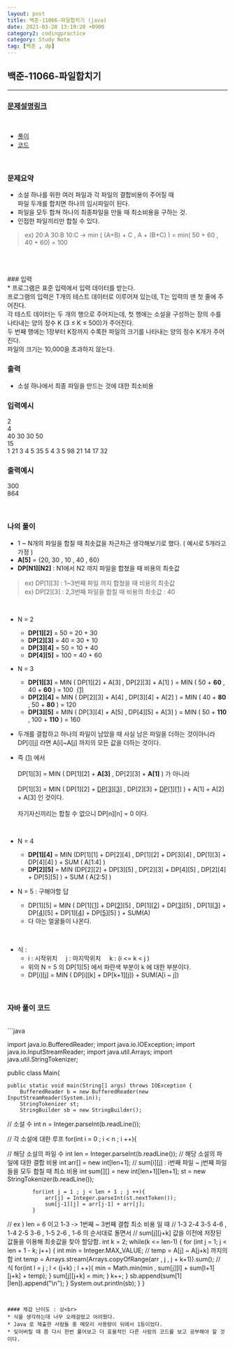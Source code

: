 ```yaml
---
layout: post
title: 백준-11066-파일합치기 (java)
date: 2021-03-28 13:19:20 +0900
category2: codingpractice
category: Study Note
tag: [백준 , dp]
---
```


## 백준-11066-파일합치기  

---
### [문제설명링크   ](https://www.acmicpc.net/problem/11066)
<br>  
  
* [풀이](#나의-풀이)
* [코드](#자바-풀이-코드)  

<br>  

### 문제요약 

* 소설 하나를 위한 여러 파일과 각 파일의 결합비용이 주어질 때 <br>
파일 두개를 합치면 하나의 임시파일이 된다.
* 파일을 모두 합쳐 하나의 최종파일을 만들 때 최소비용을 구하는 것.
* 인접한 파일끼리만 합칠 수 있다.<br>  
  
> ex) 20:A 30:B 10:C  -> min ( (A+B) + C , A + (B+C) )  = min( 50 + 60 , 40 + 60) = 100  
   
<br>  

<br>

<br>
### 입력<br>
* 프로그램은 표준 입력에서 입력 데이터를 받는다. <br>
프로그램의 입력은 T개의 테스트 데이터로 이루어져 있는데, T는 입력의 맨 첫 줄에 주어진다.<br>
각 테스트 데이터는 두 개의 행으로 주어지는데, 첫 행에는 소설을 구성하는 장의 수를 나타내는 양의 정수 K (3 ≤ K ≤ 500)가 주어진다. <br>
두 번째 행에는 1장부터 K장까지 수록한 파일의 크기를 나타내는 양의 정수 K개가 주어진다. <br>
파일의 크기는 10,000을 초과하지 않는다.
<br>  

### 출력  <br>  
* 소설 하나에서 최종 파일을 만드는 것에 대한 최소비용  


### 입력예시<br>  

2<br>
4<br>
40 30 30 50<br>
15<br>
1 21 3 4 5 35 5 4 3 5 98 21 14 17 32<br>

### 출력예시<br>  
  
300<br>
864<br>  



<br>

### 나의 풀이<br>  
  
* 1 ~ N개의 파일을 합칠 때 최솟값을 차근차근 생각해보기로 했다.  ( 예시로 5개라고 가정 )<br>  
* **A[5]** = {20, 30 , 10 , 40 , 60}  
* **DP[N1][N2]** : N1에서 N2 까지 파일을 합쳤을 때 비용의 최솟값  
> ex) DP[1][3] : 1~3번째 파일 까지 합쳤을 때 비용의 최솟값  
> ex) DP[2][3] : 2,3번째 파일을 합칠 때 비용의 최솟값 : 40
  
<br>  

* N = 2
	* **DP[1][2]** = 50 = 20 + 30  
	* **DP[2][3]** = 40 = 30 + 10
	* **DP[3][4]** = 50 = 10 + 40
	* **DP[4][5]** = 100 = 40 + 60  
 
* N = 3  
	* **DP[1][3]** = MIN ( DP[1][2] + A[3] , DP[2][3] + A[1] ) = MIN ( 50 + **60**  , 40 + **60** ) = 100 &nbsp;[(1)](#)
	* **DP[2][4]** = MIN ( DP[2][3] + A[4] , DP[3][4] + A[2] ) = MIN ( 40 + **80**  , 50 + **80** ) = 120
	* **DP[3][5]** = MIN ( DP[3][4] + A[5] , DP[4][5] + A[3] ) = MIN ( 50 + **110** , 100 + **110** ) = 160  <br>  
* 두개를 결합하고 하나의 파일이 남았을 때 사실 남은 파일을 더하는 것이아니라 DP[i][j] 라면 A[i]~A[j] 까지의 모든 값을 더하는 것이다.  
* 즉 [(1)](#111) 에서 <br>  
DP[1][3] = MIN ( DP[1][2] + **A[3]** , DP[2][3] + **A[1]** ) 가 아니라<br>  
DP[1][3] = MIN ( DP[1][2] + [DP[3][3]](#) , DP[2][3] + [DP[1][1]](#) )  + A[1] + A[2] + A[3]  인 것이다.<br>  
자기자신끼리는 합칠 수 없으니 DP[n][n] = 0 이다. <br>  


<br>  

* N = 4
	* **DP[1][4]** = MIN (DP[1][1] + DP[2][4] , DP[1][2] + DP[3][4] , DP[1][3] + DP[4][4] ) + SUM ( A[1:4] )
	* **DP[2][5]** = MIN (DP[2][2] + DP[3][5] , DP[2][3] + DP[4][5] , DP[2][4] + DP[5][5] ) + SUM ( A[2:5] )  
  
* N = 5 : 구해야할 답
	* DP[1][5] = MIN (  DP[1][[1](#)] + DP[[2](#)][5]  , DP[1][[2](#)] + DP[[3](#)][5] , DP[1][[3](#)] + DP[[4](#)][5] + DP[1][[4](#)] + DP[[5](#)][5] ) + SUM(A)  
	* 다 아는 얼굴들이 나온다.  
<br>  
  
* 식 :
	* i : 시작위치 &nbsp;&nbsp;&nbsp; j : 마지막위치 &nbsp;&nbsp;&nbsp; k : (i <= k < j )  
	* 위의 N = 5 의 DP[1][5] 에서 파란색 부분이 k 에 대한 부분이다.
	* DP[i][j] = MIN ( DP[i][k] + DP[k+1][j]) + SUM(A[i ~ j]) 
  
<br>  
 
### 자바 풀이 코드  

<br>
```java

import java.io.BufferedReader;
import java.io.IOException;
import java.io.InputStreamReader;
import java.util.Arrays;
import java.util.StringTokenizer;

public class Main{

    public static void main(String[] args) throws IOException {
        BufferedReader b = new BufferedReader(new InputStreamReader(System.in));
        StringTokenizer st;
        StringBuilder sb = new StringBuilder();
// 소설 수
        int n = Integer.parseInt(b.readLine());

// 각 소설에 대한 루프
        for(int i = 0 ; i < n ; i ++){
	
// 해당 소설의 파일 수
            int len = Integer.parseInt(b.readLine());
// 해당 소설의 파일에 대한 결합 비용
            int arr[] = new int[len+1];
// sum[i][j] : i번째 파일 ~ j번째 파일들을 모두 합칠 때 최소 비용
            int sum[][] = new int[len+1][len+1];
            st = new StringTokenizer(b.readLine());

            for(int j = 1 ; j < len + 1 ; j ++){
                arr[j] = Integer.parseInt(st.nextToken());
                sum[j-1][j] = arr[j-1] + arr[j];
            }
// ex ) len = 6 이고 1-3 -> 1번째 ~ 3번째 결합 최소 비용 일 때 
// 1-3 2-4 3-5 4-6 , 1-4 2-5 3-6 , 1-5 2-6 , 1-6 의 순서대로 돌면서
// sum[j][j+k] 값을 이전에 저장된 값들을 이용해 최솟값을 찾아 할당함.
            int k = 2;
            while(k <= len-1) {
                for (int j = 1; j < len + 1 - k; j++) {
                    int min = Integer.MAX_VALUE;
// temp =  A[j] ~ A[j+k] 까지의 합
                    int temp = Arrays.stream(Arrays.copyOfRange(arr , j , j + k+1)).sum();
	// 식
                    for(int l = j ; l < (j+k) ; l ++){
                        min = Math.min(min , sum[j][l] + sum[l+1][j+k] + temp);
                    }
                    sum[j][j+k] = min;
                }
                k++;
            }
            sb.append(sum[1][len]).append("\n");
        }
        System.out.println(sb);
    }
}


```


#### 체감 난이도 : 상<br>  
* 식을 생각하는데 너무 오래걸렸고 어려웠다.
* Java 로 제출한 사람들 중 메모리 사용량이 뒤에서 1등이었다. 
* 잊어버릴 때 쯤 다시 한번 풀어보고 더 효율적인 다른 사람의 코드를 보고 공부해야 할 것이다.